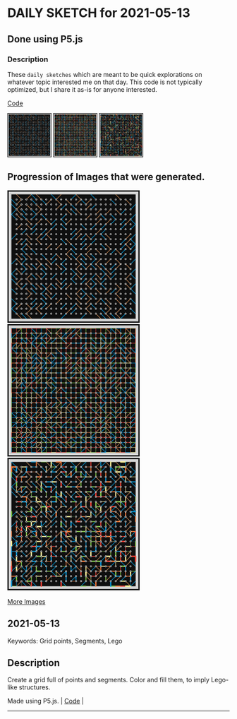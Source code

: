 # DAILY SKETCH for 2021-05-13

## Done using P5.js

### Description

These `daily sketches` which are meant to be quick explorations     on whatever topic interested me on that day. This code is not typically optimized, but I share it as-is     for anyone interested.

[Code](2021-05-13) 

<img src = 'images/keep_2021-05-13-14-19-29.png' width = '100'> <img src = 'images/keep_2021-05-13-15-37-16.png' width = '100'> <img src = 'images/keep_2021-05-13-15-39-26.png' width = '100'> 

## Progression of Images that were generated.

<img src = 'images/keep_2021-05-13-14-19-29.png' width = '300'> 
<img src = 'images/keep_2021-05-13-15-37-16.png' width = '300'> 
<img src = 'images/keep_2021-05-13-15-39-26.png' width = '300'> 


[More Images](2021-05-13/images) 

## 2021-05-13
Keywords: Grid points, Segments, Lego
 

## Description 

 Create a grid full of points and segments. Color and fill them, to imply Lego-like structures.
 

Made using P5.js. | [Code](2021/2021-05-13/) | 

-----

